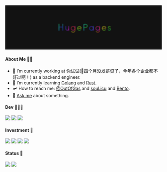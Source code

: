 
<br><img src="https://raw.githubusercontent.com/HugePages/HugePages/main/gif.gif" >
#### About Me 🥷🏻
- 🔭 I’m currently working at 你试试(🤣四个月没发薪资了，今年各个企业都不好过啊！) as a backend engineer.
- 🌱 I’m currently learning [Golang](https://golang.org/) and [Rust](https://www.rust-lang.org).
- 🛩️ How to reach me: [@OutOfGas](https://twitter.com/OutOfGas) and [soul.icu](https://soul.icu) and [Bento](https://bento.me/zy).
- 💬 [Ask me](https://github.com/HugePages/HugePages/issues) about something.

#### Dev 👨🏽‍💻
<img src="https://img.shields.io/badge/Java-ED8B00?style=for-the-badge&logo=java&logoColor=white"/>  <img src="https://img.shields.io/badge/Go-00ADD8?style=for-the-badge&logo=go&logoColor=white"/>  <img src="https://img.shields.io/badge/Rust-ffffff?style=for-the-badge&logo=rust&logoColor=black"/> 

#### Investment 🔐
<img src="https://img.shields.io/badge/Bitcoin-ED8B00?style=for-the-badge&logo=bitcoin&logoColor=white"/>  <img src="https://img.shields.io/badge/Ethereum-ffffff?style=for-the-badge&logo=ethereum&logoColor=black"/>  <img src="https://img.shields.io/badge/Nervos-239120?style=for-the-badge&logo=nervos&logoColor=green"/>  <img src="https://img.shields.io/badge/WOO-ffffff?style=for-the-badge&logo=woo&logoColor=black"/>

#### Status 👋
<img height="140px" src="https://github-readme-stats.vercel.app/api?username=HugePages&show_icons=true&include_all_commits=true&count_private=true&line_height=24&theme=chartreuse-dark"/>  <img height="140px" src="https://github-readme-stats.vercel.app/api/top-langs/?username=HugePages&layout=compact&theme=chartreuse-dark" />
